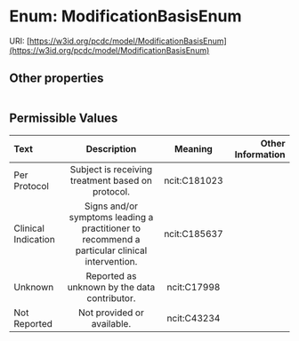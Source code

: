 
# Enum: ModificationBasisEnum




URI: [https://w3id.org/pcdc/model/ModificationBasisEnum](https://w3id.org/pcdc/model/ModificationBasisEnum)


## Other properties

|  |  |  |
| --- | --- | --- |

## Permissible Values

| Text | Description | Meaning | Other Information |
| :--- | :---: | :---: | ---: |
| Per Protocol | Subject is receiving treatment based on protocol.	 | ncit:C181023 |  |
| Clinical Indication | Signs and/or symptoms leading a practitioner to recommend a particular clinical intervention.	 | ncit:C185637 |  |
| Unknown | Reported as unknown by the data contributor. | ncit:C17998 |  |
| Not Reported | Not provided or available. | ncit:C43234 |  |

